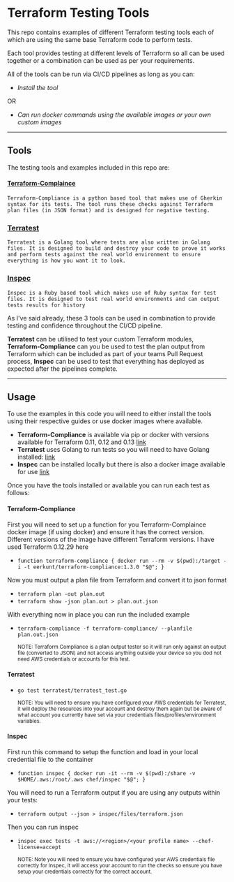 # Terraform Testing Tools

This repo contains examples of different Terraform testing tools each of which are using the same base Terraform code to perform tests.

Each tool provides testing at different levels of Terraform so all can be used together or a combination can be used as per your requirements.

All of the tools can be run via CI/CD pipelines as long as you can:

* *Install the tool*

OR 

* *Can run docker commands using the available images or your own custom images*

---
## Tools 

The testing tools and examples included in this repo are:

#### [Terraform-Complaince](https://github.com/eerkunt/terraform-compliance)
  ```
  Terraform-Compliance is a python based tool that makes use of Gherkin syntax for its tests. The tool runs these checks against Terraform plan files (in JSON format) and is designed for negative testing.
  ```
### [Terratest](https://github.com/gruntwork-io/terratest)
  ```
  Terratest is a Golang tool where tests are also written in Golang files. It is designed to build and destroy your code to prove it works and perform tests against the real world environment to ensure everything is how you want it to look.
  ```

### [Inspec](https://github.com/inspec/inspec-aws)
  ```
  Inspec is a Ruby based tool which makes use of Ruby syntax for test files. It is designed to test real world environments and can output tests results for history
  ```

As I've said already, these 3 tools can be used in combination to provide testing and confidence throughout the CI/CD pipeline. 

**Terratest** can be utilised to test your custom Terraform modules, **Terraform-Compliance** can you be used to test the plan output from Terraform which can be included as part of your teams Pull Request process, **Inspec** can be used to test that everything has deployed as expected after the pipelines complete.

---

## Usage

To use the examples in this code you will need to either install the tools using their respective guides or use docker images where available.

* **Terraform-Compliance** is available via pip or docker with versions available for Terraform 0.11, 0.12 and 0.13 [link](https://terraform-compliance.com/pages/installation/)
* **Terratest** uses Golang to run tests so you will need to have Golang installed: [link](https://golang.org/doc/install#install)
* **Inspec** can be installed locally but there is also a docker image available for use [link](https://github.com/inspec/inspec#usage-via-docker)


Once you have the tools installed or available you can run each test as follows:

#### **Terraform-Compliance**

First you will need to set up a function for you Terraform-Complaince docker image (if using docker) and ensure it has the correct version. Different versions of the image have different Terraform versions. I have used Terraform 0.12.29 here

* `function terraform-compliance { docker run --rm -v $(pwd):/target -i -t eerkunt/terraform-compliance:1.3.0 "$@"; }`

Now you must output a plan file from Terraform and convert it to json format

* `terraform plan -out plan.out`
* `terraform show -json plan.out > plan.out.json`


With everything now in place you can run the included example

* `terraform-compliance -f terraform-compliance/ --planfile plan.out.json`

    <sub>NOTE:
    Terraform Compliance is a plan output tester so it will run only against an output file (converted to JSON) and not access anything outside your device so you dod not need AWS credentials or accounts for this test.<sub>

#### **Terratest**

* `go test terratest/terratest_test.go`

    <sub>NOTE:
    You will need to ensure you have configured your AWS credentials for Terratest, it will deploy the resources into your account and destroy them again but be aware of what account you currently have set via your credentials files/profiles/environment variables.<sub>

#### **Inspec**

First run this command to setup the function and load in your local credential file to the container

* `function inspec { docker run -it --rm -v $(pwd):/share -v $HOME/.aws:/root/.aws chef/inspec "$@"; }`

You will need to run a Terraform output if you are using any outputs within your tests:

* `terraform output --json > inspec/files/terraform.json`

Then you can run inspec

* `inspec exec tests -t aws://<region>/<your profile name> --chef-license=accept`

    <sub>NOTE:
    Note you will need to ensure you have configured your AWS credentials file correctly for Inspec, it will access your account to run the checks so ensure you have setup your credentials correctly for the correct account.<sub>
